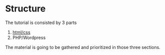 # Structure

The tutorial is consisted by 3 parts
1. [html/css](/html.md)
2. PHP/Wordpress

The material is going to be gathered and prioritized in those three sections.

